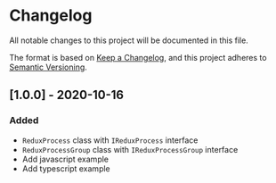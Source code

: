 # Changelog
All notable changes to this project will be documented in this file.

The format is based on [Keep a Changelog](https://keepachangelog.com/en/1.0.0/),
and this project adheres to [Semantic Versioning](https://semver.org/spec/v2.0.0.html).

## [1.0.0] - 2020-10-16
### Added
- `ReduxProcess` class with `IReduxProcess` interface
- `ReduxProcessGroup` class with `IReduxProcessGroup` interface
- Add javascript example
- Add typescript example
